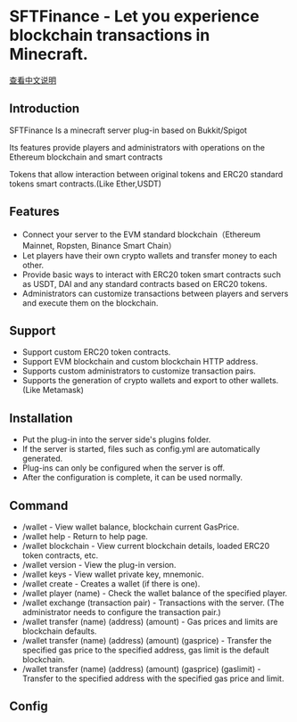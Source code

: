 # SFTFinance - Let you experience blockchain transactions in Minecraft.

[查看中文说明](/README_zh.md)

## Introduction

SFTFinance Is a minecraft server plug-in based on Bukkit/Spigot

Its features provide players and administrators with operations on the Ethereum blockchain and smart contracts

Tokens that allow interaction between original tokens and ERC20 standard tokens smart contracts.(Like Ether,USDT)

## Features

- Connect your server to the EVM standard blockchain（Ethereum Mainnet, Ropsten, Binance Smart Chain）
- Let players have their own crypto wallets and transfer money to each other.
- Provide basic ways to interact with ERC20 token smart contracts such as USDT, DAI and any standard contracts based on ERC20 tokens.
- Administrators can customize transactions between players and servers and execute them on the blockchain.

## Support

- Support custom ERC20 token contracts.
- Support EVM blockchain and custom blockchain HTTP address.
- Supports custom administrators to customize transaction pairs.
- Supports the generation of crypto wallets and export to other wallets. (Like Metamask)

## Installation

- Put the plug-in into the server side's plugins folder.
- If the server is started, files such as config.yml are automatically generated.
- Plug-ins can only be configured when the server is off.
- After the configuration is complete, it can be used normally.

## Command

- /wallet - View wallet balance, blockchain current GasPrice.
- /wallet help - Return to help page.
- /wallet blockchain - View current blockchain details, loaded ERC20 token contracts, etc.
- /wallet version - View the plug-in version.
- /wallet keys - View wallet private key, mnemonic.
- /wallet create - Creates a wallet (if there is one).
- /wallet player (name) - Check the wallet balance of the specified player.
- /wallet exchange (transaction pair) - Transactions with the server. (The administrator needs to configure the transaction pair.)
- /wallet transfer (name) (address) (amount) - Gas prices and limits are blockchain defaults.
- /wallet transfer (name) (address) (amount) (gasprice) - Transfer the specified gas price to the specified address, gas limit is the default blockchain.
- /wallet transfer (name) (address) (amount) (gasprice) (gaslimit) - Transfer to the specified address with the specified gas price and limit.

## Config
